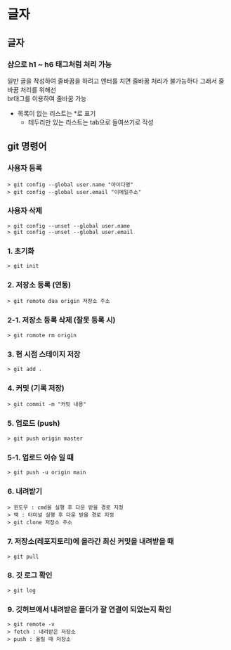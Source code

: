 # 글자

## 글자

### 샵으로 h1 ~ h6 태그처럼 처리 가능

일반 글을 작성하여
줄바꿈을 하려고 엔터를 치면
줄바꿈 처리가 불가능하다
그래서 줄바꿈 처리를 위해선 <br>
br태그를 이용하여 줄바꿈 가능

- 목록이 없는 리스트는 \*로 표기
  - 테두리만 있는 리스트는 tab으로 들여쓰기로 작성

## git 명령어

### 사용자 등록

    > git config --global user.name "아이디명"
    > git config --global user.email "이메일주소"

### 사용자 삭제

    > git config --unset --global user.name
    > git config --unset --global user.email

### 1. 초기화

    > git init

### 2. 저장소 등록 (연동)

    > git remote daa origin 저장소 주소

### 2-1. 저장소 등록 삭제 (잘못 등록 시)

    > git romote rm origin

### 3. 현 시점 스테이지 저장

    > git add .

### 4. 커밋 (기록 저장)

    > git commit -m "커밋 내용"

### 5. 업로드 (push)

    > git push origin master

### 5-1. 업로드 이슈 일 때

    > git push -u origin main

### 6. 내려받기

    > 윈도우 : cmd을 실행 후 다운 받을 경로 지정
    > 맥 : 터미널 실행 후 다운 받을 경로 지정
    > git clone 저장소 주소

### 7. 저장소(레포지토리)에 올라간 최신 커밋을 내려받을 때

    > git pull

### 8. 깃 로그 확인

    > git log

### 9. 깃허브에서 내려받은 폴더가 잘 연결이 되었는지 확인

    > git remote -v
    > fetch : 내려받은 저장소
    > push : 올릴 때 저장소

